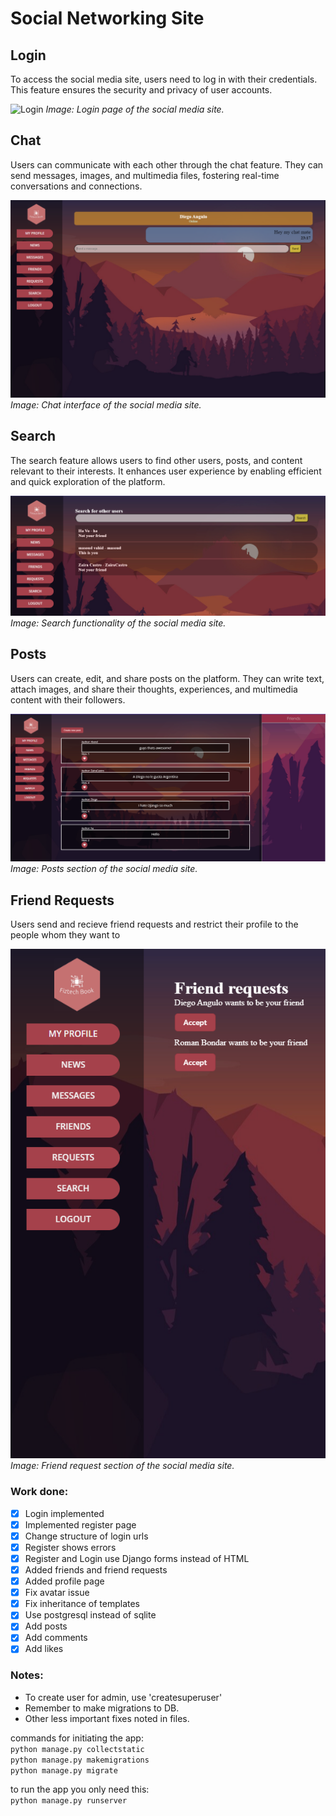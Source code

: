 # Social Networking Site

## Login
To access the social media site, users need to log in with their credentials. This feature ensures the security and privacy of user accounts.

![Login](https://github.com/yourusername/yourrepository/raw/main/examples/login.png)
*Image: Login page of the social media site.*

## Chat
Users can communicate with each other through the chat feature. They can send messages, images, and multimedia files, fostering real-time conversations and connections.

![Chat](https://github.com/Masoudvahid/SocialNetworkingSite/blob/main/examples/chat.png)
*Image: Chat interface of the social media site.*

## Search
The search feature allows users to find other users, posts, and content relevant to their interests. It enhances user experience by enabling efficient and quick exploration of the platform.

![Search](https://github.com/Masoudvahid/SocialNetworkingSite/blob/main/examples/search.png)
*Image: Search functionality of the social media site.*

## Posts
Users can create, edit, and share posts on the platform. They can write text, attach images, and share their thoughts, experiences, and multimedia content with their followers.

![Posts](https://github.com/Masoudvahid/SocialNetworkingSite/blob/main/examples/posts.png)
*Image: Posts section of the social media site.*

## Friend Requests
Users send and recieve friend requests and restrict their profile to the people whom they want to

![Friend_requests](https://github.com/Masoudvahid/SocialNetworkingSite/blob/main/examples/friend_request.png)
*Image: Friend request section of the social media site.*



### Work done:

- [x] Login implemented
- [x] Implemented register page
- [x] Change structure of login urls
- [x] Register shows errors
- [x] Register and Login use Django forms instead of HTML
- [x] Added friends and friend requests
- [x] Added profile page
- [x] Fix avatar issue
- [x] Fix inheritance of templates
- [x] Use postgresql instead of sqlite
- [x] Add posts
- [x] Add comments
- [x] Add likes

### Notes:

- To create user for admin, use 'createsuperuser'
- Remember to make migrations to DB.
- Other less important fixes noted in files.

commands for initiating the app:  
`python manage.py collectstatic`  
`python manage.py makemigrations`  
`python manage.py migrate`  

to run the app you only need this:  
`python manage.py runserver`  
